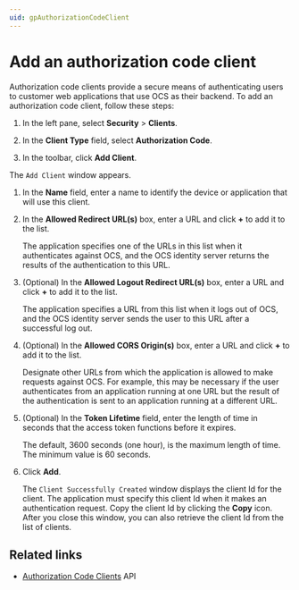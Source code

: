 ```yaml
---
uid: gpAuthorizationCodeClient
---
```

# Add an authorization code client

Authorization code clients provide a secure means of authenticating users to customer web applications that use OCS as their backend. To add an authorization code client, follow these steps:

1. In the left pane, select **Security** > **Clients**.

1. In the **Client Type** field, select **Authorization Code**.

1. In the toolbar, click **Add Client**.

  The `Add Client` window appears.

1. In the **Name** field, enter a name to identify the device or application that will use this client. 

1. In the **Allowed Redirect URL(s)** box, enter a URL and click **+** to add it to the list.

   The application specifies one of the URLs in this list when it authenticates against OCS, and the OCS identity server returns the results of the authentication to this URL.

1. (Optional) In the **Allowed Logout Redirect URL(s)** box, enter a URL and click **+** to add it to the list. 

   The application specifies a URL from this list when it logs out of OCS, and the OCS identity server sends the user to this URL after a successful log out.

1. (Optional) In the **Allowed CORS Origin(s)** box, enter a URL and click **+** to add it to the list.  

   Designate other URLs from which the application is allowed to make requests against OCS. For example, this may be necessary if the user authenticates from an application running at one URL but the result of the authentication is sent to an application running at a different URL.
   
1. (Optional) In the **Token Lifetime** field, enter the length of time in seconds that the access token functions before it expires.  

   The default, 3600 seconds (one hour), is the maximum length of time. The minimum value is 60 seconds.

1. Click **Add**.  

   The `Client Successfully Created` window displays the client Id for the client. The application must specify this client Id when it makes an authentication request. Copy the client Id by clicking the **Copy** icon. After you close this window, you can also retrieve the client Id from the list of clients.

## Related links

- [Authorization Code Clients](xref:identity-authorization-code-clients) API
